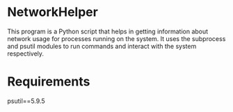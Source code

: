 # NetworkHelper
 This program is a Python script that helps in getting information about network usage for processes running on the system. It uses the subprocess and psutil modules to run commands and interact with the system respectively.


# Requirements 
psutil==5.9.5
 
